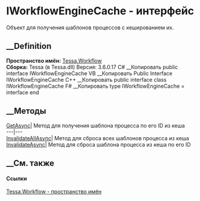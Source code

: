 # IWorkflowEngineCache - интерфейс
Объект для получения шаблонов процессов с кешированием их.
## __Definition
 **Пространство имён:** [Tessa.Workflow](N_Tessa_Workflow.htm)  
 **Сборка:** Tessa (в Tessa.dll) Версия: 3.6.0.17
C# __Копировать
     public interface IWorkflowEngineCache
VB __Копировать
     Public Interface IWorkflowEngineCache
C++ __Копировать
     public interface class IWorkflowEngineCache
F# __Копировать
     type IWorkflowEngineCache = interface end
##  __Методы
[GetAsync](M_Tessa_Workflow_IWorkflowEngineCache_GetAsync.htm)|  Метод для
получения шаблона процесса по его ID из кеша  
---|---  
[InvalidateAllAsync](M_Tessa_Workflow_IWorkflowEngineCache_InvalidateAllAsync.htm)|
Метод для сброса всех шаблонов процесса из кеша  
[InvalidateAsync](M_Tessa_Workflow_IWorkflowEngineCache_InvalidateAsync.htm)|
Метод для сброса шаблона процесса из кеша по его ID  
## __См. также
#### Ссылки
[Tessa.Workflow - пространство имён](N_Tessa_Workflow.htm)
